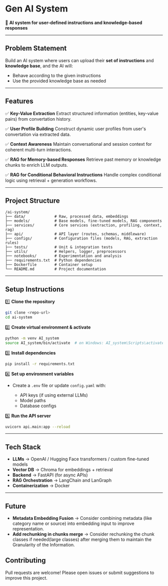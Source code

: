 # Gen AI System

🚀 **AI system for user-defined instructions and knowledge-based responses**

---

## Problem Statement

Build an AI system where users can upload their **set of instructions** and **knowledge base**, and the AI will:

* Behave according to the given instructions
* Use the provided knowledge base as needed

---

## Features

✅ **Key-Value Extraction**
Extract structured information (entities, key-value pairs) from convertation history.

✅ **User Profile Building**
Construct dynamic user profiles from user's convertation via extracted data.

✅ **Context Awareness**
Maintain conversational and session context for coherent multi-turn interactions.

✅ **RAG for Memory-based Responses**
Retrieve past memory or knowledge chunks to enrich LLM outputs.

✅ **RAG for Conditional Behavioral Instructions**
Handle complex conditional logic using retrieval + generation workflows.

---

## Project Structure

```
/ai-system/
├── data/             # Raw, processed data, embeddings
├── models/           # Base models, fine-tuned models, RAG components
├── services/         # Core services (extraction, profiling, context, rag)
├── api/              # API layer (routes, schemas, middleware)
├── configs/          # Configuration files (models, RAG, extraction rules)
├── tests/            # Unit & integration tests
├── utils/            # Helpers, logger, preprocessors
├── notebooks/        # Experimentation and analysis
├── requirements.txt  # Python dependencies
├── Dockerfile        # Container setup
└── README.md         # Project documentation
```

---

## Setup Instructions

1️⃣ **Clone the repository**

```bash
git clone <repo-url>
cd ai-system
```

2️⃣ **Create virtual environment & activate**

```bash
python -m venv AI_system
source AI_system/bin/activate  # on Windows: AI_system\Scripts\activate
```

3️⃣ **Install dependencies**

```bash
pip install -r requirements.txt
```

4️⃣ **Set up environment variables**

* Create a `.env` file or update `config.yaml` with:

  * API keys (if using external LLMs)
  * Model paths
  * Database configs

5️⃣ **Run the API server**

```bash
uvicorn api.main:app --reload
```

---

## Tech Stack

* **LLMs** → OpenAI / Hugging Face transformers / custom fine-tuned models
* **Vector DB** →  Chroma for embeddings + retrieval
* **Backend** → FastAPI (for async APIs)
* **RAG Orchestration** → LangChain and LanGraph
* **Containerization** → Docker


---

## Future
* **Metadata Embedding Fusion** → Consider combining metadata (like category name or source) into embedding input to improve representation.
* **Add rechunking in chunks merge** → Consider rechunking the chunk classes if needed(large classes) after merging them to maintain the Granularity of the Information.



## Contributing

Pull requests are welcome! Please open issues or submit suggestions to improve this project.

